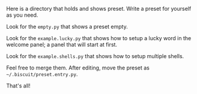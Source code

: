 Here is a directory that holds and shows preset. Write a preset for yourself as you need.

Look for the `empty.py` that shows a preset empty.

Look for the `example.lucky.py` that shows how to setup a lucky word in the welcome panel; a panel that will start at first.

Look for the `example.shells.py` that shows how to setup multiple shells.

Feel free to merge them. After editing, move the preset as `~/.biscuit/preset.entry.py`.

That's all!


